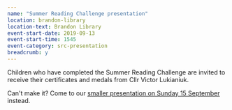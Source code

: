 ```yaml
---
name: "Summer Reading Challenge presentation"
location: brandon-library
location-text: Brandon Library
event-start-date: 2019-09-13
event-start-time: 1545
event-category: src-presentation
breadcrumb: y
---
```


Children who have completed the Summer Reading Challenge are invited to receive their certificates and medals from Cllr Victor Lukianiuk.

Can't make it? Come to our [smaller presentation on Sunday 15 September](/events/brandon-2019-09-15-src-presentation/) instead.
